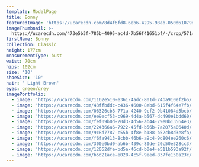 ```yaml
---
template: ModelPage
title: Bonny
featuredImage: 'https://ucarecdn.com/8d4f6fd8-6eb6-4295-98ab-050d61079d42/'
imageThumbnail: >-
  https://ucarecdn.com/473e5b3f-785b-4095-ac4d-7b56f41651bf/-/crop/571x780/207,0/-/preview/
firstName: Bonny
collection: Classic
height: 177cm
measurementType: bust
waist: 70cm
hips: 102cm
size: '10'
shoeSize: '10'
hair: ' Light Brown'
eyes: green/grey
imagePortfolio:
  - image: 'https://ucarecdn.com/1162e510-e361-4adc-801d-74ba910ef2b5/'
  - image: 'https://ucarecdn.com/43ffbddc-c436-4600-8ebd-615f4f64e7fb/'
  - image: 'https://ucarecdn.com/06326cb8-771a-4240-9cf2-9b41084d5bcb/'
  - image: 'https://ucarecdn.com/ee9ecf53-c969-4d4a-b567-dc490e1bdd60/'
  - image: 'https://ucarecdn.com/fef09b0d-20d3-4d56-ab44-29e0b13564e3/'
  - image: 'https://ucarecdn.com/224366a6-7922-45fd-b56b-7a2075a0640d/'
  - image: 'https://ucarecdn.com/9c8d7787-c55b-4f8e-b188-b52cb8d3e8fa/'
  - image: 'https://ucarecdn.com/f6fa9413-8cbb-46b6-a9c4-9d804ee260c6/'
  - image: 'https://ucarecdn.com/300e0bd0-ab6b-439c-80de-20c50e328cc3/'
  - image: 'https://ucarecdn.com/12052dfe-bd5a-46cd-b0e4-e511b593a92f/'
  - image: 'https://ucarecdn.com/b5d21ace-e028-4c5f-9eed-837fe150a23c/'
---
```


